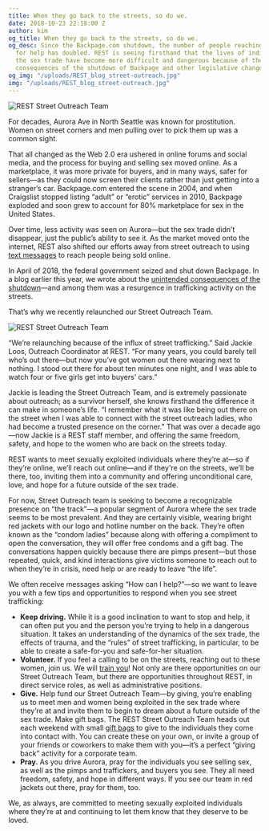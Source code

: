 ```yaml
---
title: When they go back to the streets, so do we.
date: 2018-10-23 22:18:00 Z
author: kim
og_title: When they go back to the streets, so do we.
og_desc: Since the Backpage.com shutdown, the number of people reaching out to REST
  for help has doubled. REST is seeing firsthand that the lives of individuals in
  the sex trade have become more difficult and dangerous because of the unintended
  consequences of the shutdown of Backpage and other legislative changes.
og_img: "/uploads/REST_blog_street-outreach.jpg"
img: "/uploads/REST_blog_street-outreach.jpg"
---
```


![REST Street Outreach Team](/uploads/REST_blog_street-outreach.jpg)

For decades, Aurora Ave in North Seattle was known for prostitution. Women on street corners and men pulling over to pick them up was a common sight. 

That all changed as the Web 2.0 era ushered in online forums and social media, and the process for buying and selling sex moved online. As a marketplace, it was more private for buyers, and in many ways, safer for sellers—as they could now screen their clients rather than just getting into a stranger’s car. Backpage.com entered the scene in 2004, and when Craigslist stopped listing “adult” or “erotic” services in 2010, Backpage exploded and soon grew to account for 80% marketplace for sex in the United States. 

Over time, less activity was seen on Aurora—but the sex trade didn’t disappear, just the public’s ability to see it. As the market moved onto the internet, REST also shifted our efforts away from street outreach to using [text messages](https://www.bbc.com/news/technology-42120800) to reach people being sold online. 

In April of 2018, the federal government seized and shut down Backpage. In a blog earlier this year, we wrote about the [unintended consequences of the shutdown](https://iwantrest.com/blog/when-backpage-disappears/)—and among them was a resurgence in trafficking activity on the streets. 

That’s why we recently relaunched our Street Outreach Team.

![REST Street Outreach Team](/uploads/REST_blog_street-outreach-2.jpg)

“We’re relaunching because of the influx of street trafficking.” Said Jackie Loos, Outreach Coordinator at REST. “For many years, you could barely tell who’s out there—but now you’ve got women out there wearing next to nothing. I stood out there for about ten minutes one night, and I was able to watch four or five girls get into buyers’ cars.”

Jackie is leading the Street Outreach Team, and is extremely passionate about outreach; as a survivor herself, she knows firsthand the difference it can make in someone’s life. “I remember what it was like being out there on the street when I was able to connect with the street outreach ladies, who had become a trusted presence on the corner.” That was over a decade ago—now Jackie is a REST staff member, and offering the same freedom, safety, and hope to the women who are back on the streets today. 

REST wants to meet sexually exploited individuals where they’re at—so if they’re online, we’ll reach out online—and if they're on the streets, we’ll be there, too, inviting them into a community and offering unconditional care, love, and hope for a future outside of the sex trade. 

For now, Street Outreach team is seeking to become a recognizable presence on “the track”—a popular segment of Aurora where the sex trade seems to be most prevalent. And they are certainly visible, wearing bright red jackets with our logo and hotline number on the back. They’re often known as the “condom ladies” because along with offering a compliment to open the conversation, they will offer free condoms and a gift bag. The conversations happen quickly because there are pimps present—but those repeated, quick, and kind interactions give victims someone to reach out to when they’re in crisis, need help or are ready to leave “the life”. 

We often receive messages asking “How can I help?”—so we want to leave you with a few tips and opportunities to respond when you see street trafficking:
* **Keep driving.** While it is a good inclination to want to stop and help, it can often put you and the person you’re trying to help in a dangerous situation. It takes an understanding of the dynamics of the sex trade, the effects of trauma, and the “rules” of street trafficking, in particular, to be able to create a safe-for-you and safe-for-her situation.  
* **Volunteer.** If you feel a calling to be on the streets, reaching out to these women, join us. We will [train you](https://iwantrest.com/events/training-day/)! Not only are there opportunities on our Street Outreach Team, but there are opportunities throughout REST, in direct service roles, as well as administrative positions. 
* **Give.** Help fund our Street Outreach Team—by giving, you’re enabling us to meet men and women being exploited in the sex trade where they’re at and invite them to begin to dream about a future outside of the sex trade. 
Make gift bags. The REST Street Outreach Team heads out each weekend with small [gift bags](https://iwantrest.com/needs/) to give to the individuals they come into contact with. You can create these on your own, or invite a group of your friends or coworkers to make them with you—it’s a perfect “giving back” activity for a corporate team. 
* **Pray.** As you drive Aurora, pray for the individuals you see selling sex, as well as the pimps and traffickers, and buyers you see. They all need freedom, safety, and hope in different ways. If you see our team in red jackets out there, pray for them, too. 


We, as always, are committed to meeting sexually exploited individuals where they’re at and continuing to let them know that they deserve to be loved.